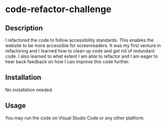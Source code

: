 # code-refactor-challenge

## Description

I refactored the code to follow accessibility standards. This enables the website to be more accessible for screenreaders. It was my first venture in refactoring and I learned how to clean up code and get rid of redundant code. I also learned to what extent I am able to refactor and I am eager to hear back feedback on how I can improve this code further.

## Installation

No installation needed.

## Usage

You may run the code on Visual Studio Code or any other platform.